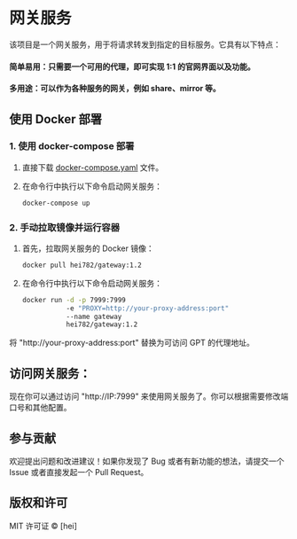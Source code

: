 # 网关服务

该项目是一个网关服务，用于将请求转发到指定的目标服务。它具有以下特点：

#### 简单易用：只需要一个可用的代理，即可实现 1:1 的官网界面以及功能。
#### 多用途：可以作为各种服务的网关，例如 share、mirror 等。

## 使用 Docker 部署

### 1. 使用 docker-compose 部署

1. 直接下载 [docker-compose.yaml](link-to-your-docker-compose-file) 文件。

2. 在命令行中执行以下命令启动网关服务：

   ```bash
   docker-compose up
   
### 2. 手动拉取镜像并运行容器

1. 首先，拉取网关服务的 Docker 镜像：

   ```bash
   docker pull hei782/gateway:1.2
   
2. 在命令行中执行以下命令启动网关服务：

   ```bash
   docker run -d -p 7999:7999 
              -e "PROXY=http://your-proxy-address:port" 
              --name gateway 
              hei782/gateway:1.2


将 "http://your-proxy-address:port" 替换为可访问 GPT 的代理地址。

## 访问网关服务：

现在你可以通过访问 "http://IP:7999" 来使用网关服务了。你可以根据需要修改端口号和其他配置。

## 参与贡献

欢迎提出问题和改进建议！如果你发现了 Bug 或者有新功能的想法，请提交一个 Issue 或者直接发起一个 Pull Request。

## 版权和许可

MIT 许可证 © [hei]
